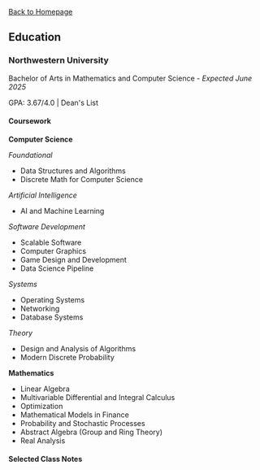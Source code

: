 [Back to Homepage](/README.md)

## Education
### Northwestern University
Bachelor of Arts in Mathematics and Computer Science - *Expected June 2025*

GPA: 3.67/4.0 | Dean's List 
#### Coursework

**Computer Science**

*Foundational*
- Data Structures and Algorithms
- Discrete Math for Computer Science

*Artificial Intelligence*
- AI and Machine Learning

*Software Development*
- Scalable Software
- Computer Graphics
- Game Design and Development
- Data Science Pipeline

*Systems*
- Operating Systems
- Networking
- Database Systems

*Theory*
- Design and Analysis of Algorithms
- Modern Discrete Probability


**Mathematics**
- Linear Algebra
- Multivariable Differential and Integral Calculus
- Optimization
- Mathematical Models in Finance
- Probability and Stochastic Processes
- Abstract Algebra (Group and Ring Theory)
- Real Analysis


#### Selected Class Notes
